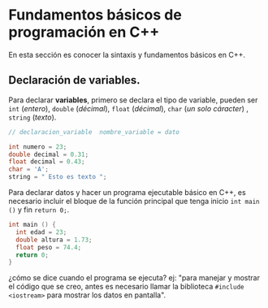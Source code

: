 # Fundamentos básicos de programación en C++

En esta sección es conocer la sintaxis y fundamentos básicos en C++.

## Declaración de variables.

Para declarar **variables**, primero se declara el tipo de variable, pueden ser `int` (*entero*), `double` (*décimal*), `float` (*décimal*), `char` (*un solo cáracter*) , `string` (*texto*).

```cpp
// declaracion_variable  nombre_variable = dato

int numero = 23;
double decimal = 0.31;
float decimal = 0.43;
char = 'A';
string = " Esto es texto ";
```

Para declarar datos y hacer un programa ejecutable básico en C++, es necesario incluir el bloque de la función principal que tenga inicio `int main ()` y fin `return 0;`. 

```cpp
int main () {
  int edad = 23;
  double altura = 1.73;
  float peso = 74.4;
  return 0;
}
```

¿cómo se dice cuando el programa se ejecuta? ej: "para manejar y mostrar el código que se creo, antes es necesario llamar la biblioteca `#include <iostream>` para 
mostrar los datos en pantalla". 
